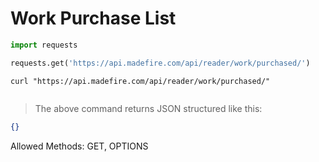 # Work Purchase List

```python
import requests

requests.get('https://api.madefire.com/api/reader/work/purchased/')
```

```shell
curl "https://api.madefire.com/api/reader/work/purchased/"
```

```javascript
```

> The above command returns JSON structured like this:

```json
{}
```

Allowed Methods: GET, OPTIONS


